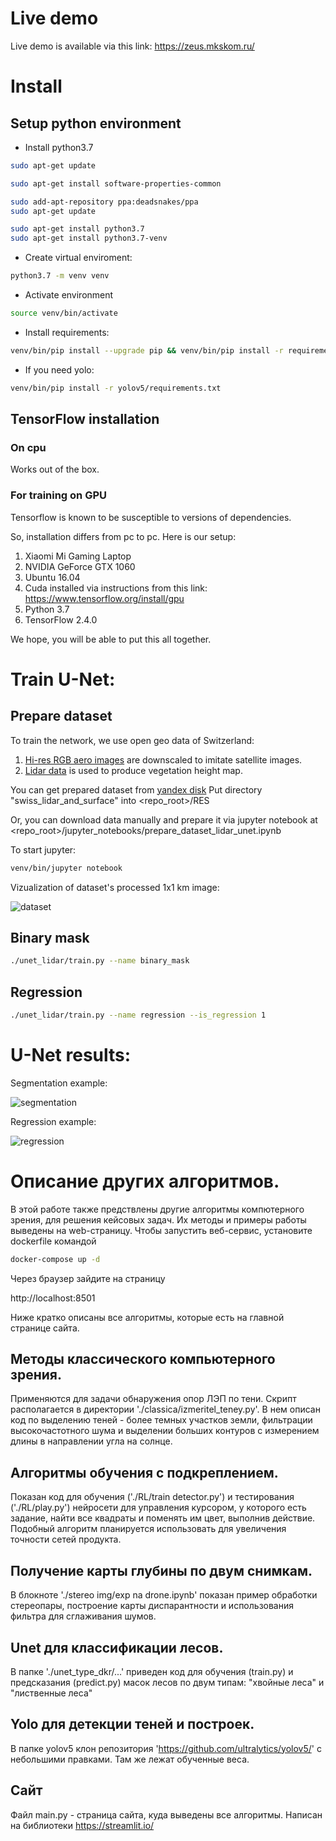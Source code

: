 # Live demo

Live demo is available via this link: https://zeus.mkskom.ru/

# Install

## Setup python environment

* Install python3.7

```bash
sudo apt-get update

sudo apt-get install software-properties-common

sudo add-apt-repository ppa:deadsnakes/ppa
sudo apt-get update

sudo apt-get install python3.7
sudo apt-get install python3.7-venv
```

* Create virtual enviroment:
```bash
python3.7 -m venv venv
```
* Activate environment
```bash
source venv/bin/activate
```
* Install requirements:
```bash
venv/bin/pip install --upgrade pip && venv/bin/pip install -r requirements.txt
```

* If you need yolo:
```bash
venv/bin/pip install -r yolov5/requirements.txt
```

## TensorFlow installation

### On cpu

Works out of the box.

### For training on GPU

Tensorflow is known to be susceptible to versions of dependencies. 

So, installation differs from pc to pc. Here is our setup:

1. Xiaomi Mi Gaming Laptop
2. NVIDIA GeForce GTX 1060
3. Ubuntu 16.04
4. Cuda installed via instructions from this link: https://www.tensorflow.org/install/gpu
5. Python 3.7
6. TensorFlow 2.4.0

We hope, you will be able to put this all together.

# Train U-Net:

## Prepare dataset

To train the network, we use open geo data of Switzerland:

1. [Hi-res RGB aero images](https://www.swisstopo.admin.ch/en/geodata/images/ortho/swissimage10.html) are downscaled to imitate satellite images.
2. [Lidar data](https://www.swisstopo.admin.ch/en/geodata/height/surface3d.html) is used to produce vegetation height map. 

You can get prepared dataset from [yandex disk](https://disk.yandex.ru/d/UtViWQoDQO4jHg)
Put directory "swiss_lidar_and_surface" into <repo_root>/RES

Or, you can download data manually and prepare it via jupyter notebook at
<repo_root>/jupyter_notebooks/prepare_dataset_lidar_unet.ipynb

To start jupyter:
```bash
venv/bin/jupyter notebook
```

Vizualization of dataset's processed 1x1 km image:

![dataset](https://github.com/SafronovNikita/mks_final_minenergo/raw/master/RES/readme_images/dataset.png)

## Binary mask

```bash
./unet_lidar/train.py --name binary_mask
```

## Regression

```bash
./unet_lidar/train.py --name regression --is_regression 1
```

# U-Net results:

Segmentation example:

![segmentation](https://github.com/SafronovNikita/mks_final_minenergo/raw/master/RES/readme_images/segmentation.png)

Regression example:

![regression](https://github.com/SafronovNikita/mks_final_minenergo/raw/master/RES/readme_images/regression.png)


# Описание других алгоритмов.

В этой работе также предствлены другие алгоритмы компютерного зрения, для решения кейсовых задач. Их методы и примеры 
работы выведены на web-страницу. Чтобы запустить веб-сервис, установите dockerfile командой

```bash
docker-compose up -d
```
Через браузер зайдите на страницу 

http://localhost:8501

Ниже кратко описаны все алгоритмы, которые есть на главной странице сайта.

## Методы классического компьютерного зрения. 
Применяются для задачи обнаружения опор ЛЭП по тени. Скрипт располагается в директории './classica/izmeritel_teney.py'. 
В нем описан код по выделению теней - более темных участков земли, 
фильтрации высокочастотного шума и выделении больших контуров с измерением длины в направлении угла на солнце.

## Алгоритмы обучения с подкреплением.
Показан код для обучения ('./RL/train detector.py') и тестирования ('./RL/play.py') нейросети для управления курсором, у которого 
есть задание, найти все квадраты и поменять им цвет, выполнив действие. Подобный алгоритм планируется использовать
для увеличения точности сетей продукта.

## Получение карты глубины по двум снимкам.
В блокноте './stereo img/exp na drone.ipynb' показан пример обработки стереопары, построение карты диспарантности
и использования фильтра для сглаживания шумов.

## Unet для классификации лесов.
В папке './unet_type_dkr/...' приведен код для обучения (train.py) и предсказания (predict.py) масок лесов по двум типам:
"хвойные леса" и "лиственные леса"


## Yolo для детекции теней и построек.
В папке yolov5 клон репозитория 'https://github.com/ultralytics/yolov5/' с небольшими правками. Там же лежат
обученные веса.

## Сайт
Файл main.py - страница сайта, куда выведены все алгоритмы. Написан на библиотеки https://streamlit.io/
